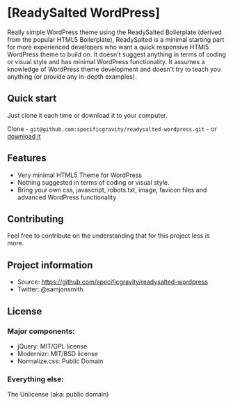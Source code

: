 # [ReadySalted WordPress]

Really simple WordPress theme using the ReadySalted Boilerplate (derived from the popular HTML5 Boilerplate), ReadySalted is a minimal starting part for more experienced developers who want a quick responsive HTMl5 WordPress theme to build on. It doesn't suggest anything in terms of coding or visual style and has minimal WordPress functionality. It assumes a knowledge of WordPress theme development and doesn't try to teach you anything (or provide any in-depth examples).

## Quick start


Just clone it each time or download it to your computer.

Clone - `git@github.com:specificgravity/readysalted-wordpress.git` - or [download it](https://github.com/specificgravity/readysalted-wordpress/zipball/master)


## Features

* Very minimal HTML5 Theme for WordPress
* Nothing suggested in terms of coding or visual style.
* Bring your own css, javascript, robots.txt, image, favicon files and advanced WordPress functionality


## Contributing

Feel free to contribute on the understanding that for this project less is more.


## Project information

* Source: https://github.com/specificgravity/readysalted-wordpress
* Twitter: @samjonsmith


## License

### Major components:

* jQuery: MIT/GPL license
* Modernizr: MIT/BSD license
* Normalize.css: Public Domain

### Everything else:

The Unlicense (aka: public domain)
